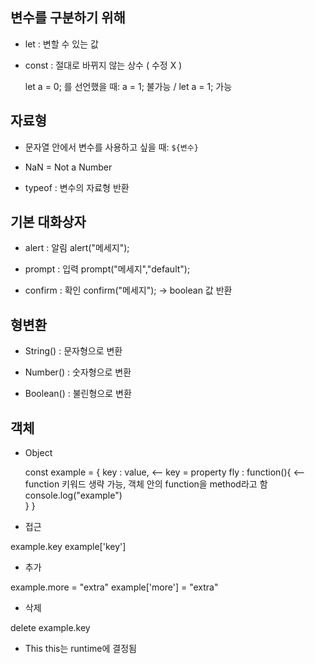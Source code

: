

## 변수를 구분하기 위해 

- let : 변할 수 있는 값 
- const : 절대로 바뀌지 않는 상수 ( 수정 X )

  let a = 0; 를 선언했을 때:
  a = 1; 불가능 / let a = 1; 가능

## 자료형

- 문자열 안에서 변수를 사용하고 싶을 때: `${변수}`

- NaN = Not a Number

- typeof : 변수의 자료형 반환

## 기본 대화상자

- alert : 알림
  alert("메세지");

- prompt : 입력
  prompt("메세지","default");

- confirm : 확인
  confirm("메세지"); -> boolean 값 반환

## 형변환

- String() : 문자형으로 변환

- Number() : 숫자형으로 변환

- Boolean() : 불린형으로 변환

## 객체

- Object

  const example = {
    key : value,    <-- key = property
    fly : function(){    <-- function 키워드 생략 가능, 객체 안의 function을 method라고 함
      console.log("example")      
    }
  }
 
 - 접근
 
  example.key
  example['key']
    
 - 추가
 
  example.more = "extra"
  example['more'] = "extra"
    
 - 삭제
 
  delete example.key  

- This
  this는 runtime에 결정됨


